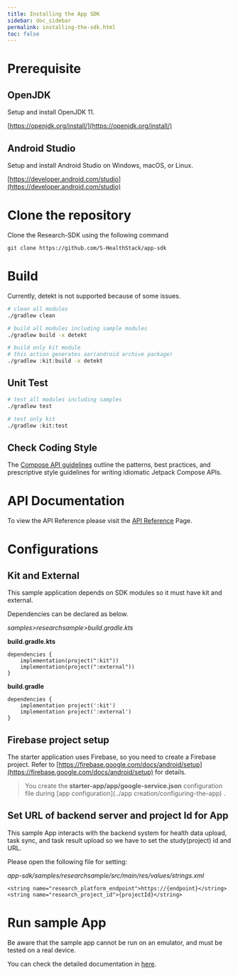 ```yaml
---
title: Installing the App SDK
sidebar: doc_sidebar
permalink: installing-the-sdk.html
toc: false
---
```


# Prerequisite

## OpenJDK

Setup and install OpenJDK 11.

[https://openjdk.org/install/](https://openjdk.org/install/)

## Android Studio 

Setup and install Android Studio on Windows, macOS, or Linux.

[https://developer.android.com/studio](https://developer.android.com/studio)

# Clone the repository

Clone the Research-SDK using the following command 

```git
git clone https://github.com/S-HealthStack/app-sdk
```

# Build

Currently, detekt is not supported because of some issues.

```bash
# clean all modules
./gradlew clean 

# build all modules including sample modules
./gradlew build -x detekt

# build only kit module
# this action generates aar(android archive package)
./gradlew :kit:build -x detekt
```

## Unit Test

```bash
# test all modules including samples
./gradlew test

# test only kit
./gradlew :kit:test
```

## Check Coding Style

The [Compose API guidelines](https://github.com/androidx/androidx/blob/androidx-main/compose/docs/compose-api-guidelines.md) outline the patterns, best practices, and prescriptive style guidelines for writing idiomatic Jetpack Compose APIs. 

# API Documentation

To view the API Reference please visit the [API Reference](/backend-api-endpoints.html) Page.

# Configurations

## Kit and External

This sample application depends on SDK modules so it must have kit and external.

Dependencies can be declared as below.


*samples>researchsample>build.gradle.kts*

**build.gradle.kts**

```
dependencies {
    implementation(project(":kit"))
    implementation(project(":external"))
}
```

**build.gradle**

```
dependencies {
    implementation project(':kit')
    implementation project(':external')
}
```

## Firebase project setup

The starter application uses Firebase, so you need to create a Firebase project. Refer to [https://firebase.google.com/docs/android/setup](https://firebase.google.com/docs/android/setup) for details.

>  You create the **starter-app/app/google-service.json** configuration file during [app configuration](../app creation/configuring-the-app) .

## Set URL of backend server and project Id for App

This sample App interacts with the backend system for health data upload, task sync, and task result upload so we have to set the study(project) id and URL.

Please open the following file for setting:

*app-sdk/samples/researchsample/src/main/res/values/strings.xml*

```
<string name="research_platform_endpoint">https://{endpoint}</string>
<string name="research_project_id">{projectId}</string>
```

# Run sample App

Be aware that the sample app cannot be run on an emulator, and must be tested on a real device.

You can check the detailed documentation in [here](https://developer.android.com/studio/run/device).